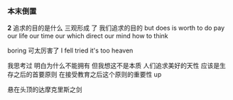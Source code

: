 ### 本末倒置
**2**
追求的目的是什么
三观形成 了  我们追求的目的
but  does is worth to do
pay  our life   our time  our 
which direct our mind how to think

boring   可太厉害了
I fell tried it's too heaven


我思考过  明白为什么不能拥有  但我想这不是本质
人们追求美好的天性   应该是生存之后的首要原则
在接受教育之后这个原则的重要性    up   

悬在头顶的达摩克里斯之剑



